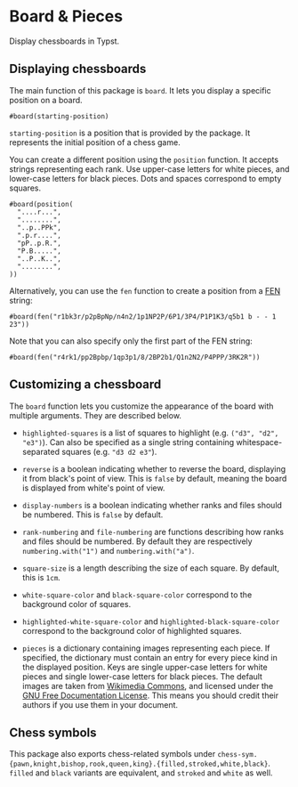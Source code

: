 # Board & Pieces

Display chessboards in Typst.


## Displaying chessboards

The main function of this package is `board`. It lets you display a specific position on a board.

```example
#board(starting-position)
```

`starting-position` is a position that is provided by the package. It represents the initial position of a chess game.

You can create a different position using the `position` function. It accepts strings representing each rank. Use upper-case letters for white pieces, and lower-case letters for black pieces. Dots and spaces correspond to empty squares.

```example
#board(position(
  "....r...",
  "........",
  "..p..PPk",
  ".p.r....",
  "pP..p.R.",
  "P.B.....",
  "..P..K..",
  "........",
))
```

Alternatively, you can use the `fen` function to create a position from a [FEN](https://en.wikipedia.org/wiki/Forsyth%E2%80%93Edwards_Notation) string:

```example
#board(fen("r1bk3r/p2pBpNp/n4n2/1p1NP2P/6P1/3P4/P1P1K3/q5b1 b - - 1 23"))
```

Note that you can also specify only the first part of the FEN string:

```example
#board(fen("r4rk1/pp2Bpbp/1qp3p1/8/2BP2b1/Q1n2N2/P4PPP/3RK2R"))
```


## Customizing a chessboard

The `board` function lets you customize the appearance of the board with multiple arguments. They are described below.

- `highlighted-squares` is a list of squares to highlight (e.g. `("d3", "d2", "e3")`). Can also be specified as a single string containing whitespace-separated squares (e.g. `"d3 d2 e3"`).

- `reverse` is a boolean indicating whether to reverse the board, displaying it from black's point of view. This is `false` by default, meaning the board is displayed from white's point of view.

- `display-numbers` is a boolean indicating whether ranks and files should be numbered. This is `false` by default.

- `rank-numbering` and `file-numbering` are functions describing how ranks and files should be numbered. By default they are respectively `numbering.with("1")` and `numbering.with("a")`.

- `square-size` is a length describing the size of each square. By default, this is `1cm`.

- `white-square-color` and `black-square-color` correspond to the background color of squares.

- `highlighted-white-square-color` and `highlighted-black-square-color` correspond to the background color of highlighted squares.

- `pieces` is a dictionary containing images representing each piece. If specified, the dictionary must contain an entry for every piece kind in the displayed position. Keys are single upper-case letters for white pieces and single lower-case letters for black pieces. The default images are taken from [Wikimedia Commons](https://commons.wikimedia.org/wiki/Category:SVG_chess_pieces), and licensed under the [GNU Free Documentation License](https://commons.wikimedia.org/wiki/Commons:GNU_Free_Documentation_License,_version_1.2). This means you should credit their authors if you use them in your document.


## Chess symbols

This package also exports chess-related symbols under `chess-sym.{pawn,knight,bishop,rook,queen,king}.{filled,stroked,white,black}`. `filled` and `black` variants are equivalent, and `stroked` and `white` as well.
